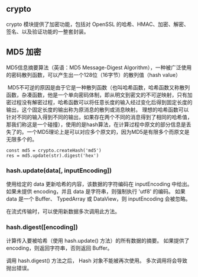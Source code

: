 ## crypto

crypto 模块提供了加密功能，包括对 OpenSSL 的哈希、HMAC、加密、解密、签名、以及验证功能的一整套封装。

## MD5 加密

MD5信息摘要算法（英语：MD5 Message-Digest Algorithm），一种被广泛使用的密码散列函数，可以产生出一个128位（16字节）的散列值（hash value）

 MD5不可逆的原因是由于它是一种散列函数（也叫哈希函数，哈希函数又称散列函数，杂凑函数，他是一个单向密码体制，即从明文到密文的不可逆映射，只有加密过程没有解密过程，哈希函数可以将任意长度的输入经过变化后得到固定长度的输出，这个固定长度的输出称为原消息的散列或消息映射。 理想的哈希函数可以针对不同的输入得到不同的输出，如果存在两个不同的消息得到了相同的哈希值，那我们称这是一个碰撞），使用的是hash算法，在计算过程中原文的部分信息是丢失了的。一个MD5理论上是可以对应多个原文的，因为MD5是有限多个而原文是无限多个的。
```
const md5 = crypto.createHash('md5')
res = md5.update(str).digest('hex')
```

### hash.update(data[, inputEncoding])

使用给定的 data 更新哈希的内容，该数据的字符编码在 inputEncoding 中给出。 如果未提供 encoding，并且 data 是字符串，则强制执行 'utf8' 的编码。 如果 data 是一个 Buffer、 TypedArray 或 DataView，则 inputEncoding 会被忽略。

在流式传输时，可以使用新数据多次调用此方法。


### hash.digest([encoding])

计算传入要被哈希（使用 hash.update() 方法）的所有数据的摘要。 如果提供了 encoding，则返回字符串，否则返回 Buffer。

调用 hash.digest() 方法之后， Hash 对象不能被再次使用。 多次调用将会导致抛出错误。
